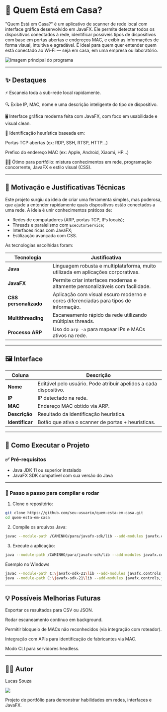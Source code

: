 # 👀 Quem Está em Casa?
"Quem Está em Casa?" é um aplicativo de scanner de rede local com interface gráfica desenvolvido em JavaFX. Ele permite detectar todos os dispositivos conectados à rede, identificar possíveis tipos de dispositivos com base em portas abertas e endereços MAC, e exibir as informações de forma visual, intuitiva e agradável. É ideal para quem quer entender quem está conectado ao Wi-Fi — seja em casa, em uma empresa ou laboratório.

![Imagem principal do programa](https://github.com/luccc777/QuemEst-/blob/main/programa.jpg)

---
## ✨ Destaques
⚡ Escaneia toda a sub-rede local rapidamente.

🔍 Exibe IP, MAC, nome e uma descrição inteligente do tipo de dispositivo.

🖥️ Interface gráfica moderna feita com JavaFX, com foco em usabilidade e visual clean.

🧠 Identificação heurística baseada em:

Portas TCP abertas (ex: RDP, SSH, RTSP, HTTP...)

Prefixo do endereço MAC (ex: Apple, Android, Xiaomi, HP...)

👨‍💻 Ótimo para portfólio: mistura conhecimentos em rede, programação concorrente, JavaFX e estilo visual (CSS).

---
## 🧠 Motivação e Justificativas Técnicas

Este projeto surgiu da ideia de criar uma ferramenta simples, mas poderosa, que ajude a entender rapidamente quais dispositivos estão conectados a uma rede. A ideia é unir conhecimentos práticos de:

- Redes de computadores (ARP, portas TCP, IPs locais);
- Threads e paralelismo com `ExecutorService`;
- Interfaces ricas com JavaFX;
- Estilização avançada com CSS.

As tecnologias escolhidas foram:

| Tecnologia | Justificativa |
|------------|---------------|
| **Java** | Linguagem robusta e multiplataforma, muito utilizada em aplicações corporativas. |
| **JavaFX** | Permite criar interfaces modernas e altamente personalizáveis com facilidade. |
| **CSS personalizado** | Aplicação com visual escuro moderno e cores diferenciadas para tipos de informação. |
| **Multithreading** | Escaneamento rápido da rede utilizando múltiplas threads. |
| **Processo ARP** | Uso do `arp -a` para mapear IPs e MACs ativos na rede. |


---

## 🖼️ Interface

| Coluna       | Descrição |
|--------------|-----------|
| **Nome**     | Editável pelo usuário. Pode atribuir apelidos a cada dispositivo. |
| **IP**       | IP detectado na rede. |
| **MAC**      | Endereço MAC obtido via ARP. |
| **Descrição**| Resultado da identificação heurística. |
| **Identificar** | Botão que ativa o scanner de portas + heurísticas. |

---

## 🚀 Como Executar o Projeto

### ✅ Pré-requisitos

- Java JDK 11 ou superior instalado
- JavaFX SDK compatível com sua versão do Java

---

### 🧰 Passo a passo para compilar e rodar

1. Clone o repositório:

```bash
git clone https://github.com/seu-usuario/quem-esta-em-casa.git
cd quem-esta-em-casa
 ```

2. Compile os arquivos Java:

``` bash
javac --module-path /CAMINHO/para/javafx-sdk/lib --add-modules javafx.controls,javafx.fxml application/*.java
```

3. Execute a aplicação:

```bash
java --module-path /CAMINHO/para/javafx-sdk/lib --add-modules javafx.controls,javafx.fxml application.Main
```

Exemplo no Windows
``` bash
javac --module-path C:\javafx-sdk-21\lib --add-modules javafx.controls,javafx.fxml application/*.java
java --module-path C:\javafx-sdk-21\lib --add-modules javafx.controls,javafx.fxml application.Main
```

---

## 💡 Possíveis Melhorias Futuras
Exportar os resultados para CSV ou JSON.

Rodar escaneamento contínuo em background.

Permitir bloqueio de MACs não reconhecidos (via integração com roteador).

Integração com APIs para identificação de fabricantes via MAC.

Modo CLI para servidores headless.

---

## 👨‍💻 Autor
Lucas Souza

<a href="https://www.linkedin.com/in/lucas-souza-6ba25b219/"><img src="https://img.shields.io/badge/-Lucas%20Souza-0077B5?style=flat&logo=Linkedin&logoColor=white"/></a>

Projeto de portfólio para demonstrar habilidades em redes, interfaces e JavaFX.
